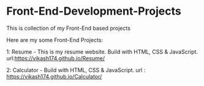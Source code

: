 # Front-End-Development-Projects
This is collection of my Front-End based projects


Here are my some Front-End Projects:

1: Resume - This is my resume website. Build with HTML, CSS & JavaScript.
         url:https://vikash174.github.io/Resume/

2: Calculator - Build with HTML, CSS & JavaScript.
       url : https://vikash174.github.io/Calculator/


              
